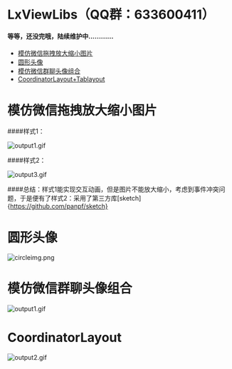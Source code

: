 # LxViewLibs（QQ群：633600411）

#### 等等，还没完哦，陆续维护中............



* [模仿微信拖拽放大缩小图片](#模仿微信拖拽放大缩小图片)
* [圆形头像](#圆形头像)
* [模仿微信群聊头像组合](#模仿微信群聊头像组合)
* [CoordinatorLayout+Tablayout](#CoordinatorLayout)

# 模仿微信拖拽放大缩小图片
####样式1：

![output1.gif](https://upload-images.jianshu.io/upload_images/4906229-d2d7c1290207cd11.gif?imageMogr2/auto-orient/strip)

####样式2：

![output3.gif](https://upload-images.jianshu.io/upload_images/4906229-bf6b53a42651ebc9.gif?imageMogr2/auto-orient/strip)

####总结：样式1能实现交互动画，但是图片不能放大缩小，考虑到事件冲突问题，于是便有了样式2：采用了第三方库[sketch]{https://github.com/panpf/sketch}

# 圆形头像
![circleimg.png](https://upload-images.jianshu.io/upload_images/4906229-80f748c5a876507d.png?imageMogr2/auto-orient/strip%7CimageView2/2/w/1240)

# 模仿微信群聊头像组合
![output1.gif](https://upload-images.jianshu.io/upload_images/4906229-d058571b953b7ea8.gif?imageMogr2/auto-orient/strip)

# CoordinatorLayout
![output2.gif](https://upload-images.jianshu.io/upload_images/4906229-3bc17e60c2531841.gif?imageMogr2/auto-orient/strip)







